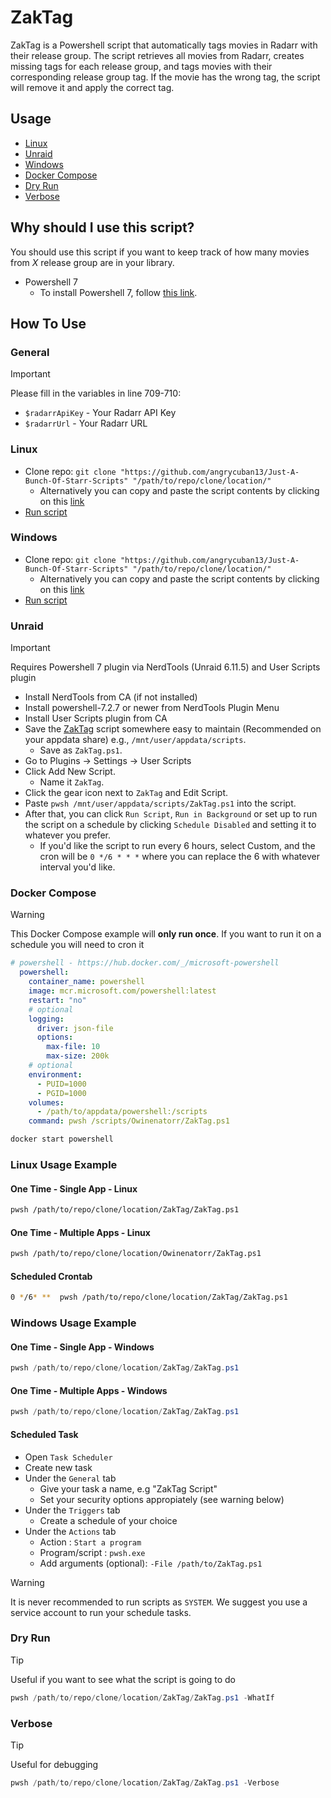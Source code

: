 # ZakTag

ZakTag is a Powershell script that automatically tags movies in Radarr with their release group. The script retrieves all movies from Radarr, creates missing tags for each release group, and tags movies with their corresponding release group tag. If the movie has the wrong tag, the script will remove it and apply the correct tag.

## Usage

* [Linux](#linux)
* [Unraid](#unraid)
* [Windows](#windows)
* [Docker Compose](#docker-compose)
* [Dry Run](#dry-run)
* [Verbose](#verbose)

## Why should I use this script?

You should use this script if you want to keep track of how many movies from *X* release group are in your library.

* Powershell 7
  * To install Powershell 7, follow [this link](https://learn.microsoft.com/en-us/powershell/scripting/install/installing-powershell?view=powershell-7.2).

## How To Use

### General

> [!IMPORTANT]
> Please fill in the variables in line 709-710:

* `$radarrApiKey` - Your Radarr API Key
* `$radarrUrl` - Your Radarr URL

### Linux

* Clone repo: `git clone "https://github.com/angrycuban13/Just-A-Bunch-Of-Starr-Scripts" "/path/to/repo/clone/location/"`
  * Alternatively you can copy and paste the script contents by clicking on this [link](https://raw.githubusercontent.com/angrycuban13/Just-A-Bunch-Of-Starr-Scripts/refs/heads/main/ZakTag/ZakTag.ps1)
* [Run script](#linux-usage-example)

### Windows

* Clone repo: `git clone "https://github.com/angrycuban13/Just-A-Bunch-Of-Starr-Scripts" "/path/to/repo/clone/location/"`
  * Alternatively you can copy and paste the script contents by clicking on this [link](https://raw.githubusercontent.com/angrycuban13/Just-A-Bunch-Of-Starr-Scripts/refs/heads/main/ZakTag/ZakTag.ps1)
* [Run script](#windows-usage-example)

### Unraid

> [!IMPORTANT]
> Requires Powershell 7 plugin via NerdTools (Unraid 6.11.5) and User Scripts plugin

* Install NerdTools from CA (if not installed)
* Install powershell-7.2.7 or newer from NerdTools Plugin Menu
* Install User Scripts plugin from CA
* Save the [ZakTag](https://raw.githubusercontent.com/angrycuban13/Just-A-Bunch-Of-Starr-Scripts/refs/heads/main/ZakTag/ZakTag.ps1) script somewhere easy to maintain (Recommended on your appdata share) e.g., `/mnt/user/appdata/scripts`.
  * Save as `ZakTag.ps1`.
* Go to Plugins &rarr; Settings &rarr; User Scripts
* Click Add New Script.
  * Name it `ZakTag`.
* Click the gear icon next to `ZakTag` and Edit Script.
* Paste `pwsh /mnt/user/appdata/scripts/ZakTag.ps1` into the script.
* After that, you can click `Run Script`, `Run in Background` or set up to run the script on a schedule by clicking `Schedule Disabled` and setting it to whatever you prefer.
  * If you'd like the script to run every 6 hours, select Custom, and the cron will be `0 */6 * * *` where you can replace the 6 with whatever interval you'd like.

### Docker Compose

> [!WARNING]
> This Docker Compose example will **only run once**. If you want to run it on a schedule you will need to cron it

```yml
# powershell - https://hub.docker.com/_/microsoft-powershell
  powershell:
    container_name: powershell
    image: mcr.microsoft.com/powershell:latest
    restart: "no"
    # optional
    logging:
      driver: json-file
      options:
        max-file: 10
        max-size: 200k
    # optional
    environment:
      - PUID=1000
      - PGID=1000
    volumes:
      - /path/to/appdata/powershell:/scripts
    command: pwsh /scripts/Owinenatorr/ZakTag.ps1
```

```bash
docker start powershell
```

### Linux Usage Example

#### One Time - Single App - Linux

```bash
pwsh /path/to/repo/clone/location/ZakTag/ZakTag.ps1
```

#### One Time - Multiple Apps - Linux

```bash
pwsh /path/to/repo/clone/location/Owinenatorr/ZakTag.ps1
```

#### Scheduled Crontab

```bash
0 */6* **  pwsh /path/to/repo/clone/location/ZakTag/ZakTag.ps1
```

### Windows Usage Example

#### One Time - Single App - Windows

```powershell
pwsh /path/to/repo/clone/location/ZakTag/ZakTag.ps1
```

#### One Time - Multiple Apps - Windows

```powershell
pwsh /path/to/repo/clone/location/ZakTag/ZakTag.ps1
```

#### Scheduled Task

* Open `Task Scheduler`
* Create new task
* Under the `General` tab
  * Give your task a name, e.g "ZakTag Script"
  * Set your security options appropiately (see warning below)
* Under the `Triggers` tab
  * Create a schedule of your choice
* Under the `Actions` tab
  * Action                  : `Start a program`
  * Program/script          : `pwsh.exe`
  * Add arguments (optional): `-File /path/to/ZakTag.ps1`

> [!WARNING]
> It is never recommended to run scripts as `SYSTEM`. We suggest you use a service account to run your schedule tasks.

### Dry Run

> [!TIP]
> Useful if you want to see what the script is going to do

```powershell
pwsh /path/to/repo/clone/location/ZakTag/ZakTag.ps1 -WhatIf
```

### Verbose

> [!TIP]
> Useful for debugging

```powershell
pwsh /path/to/repo/clone/location/ZakTag/ZakTag.ps1 -Verbose
```
